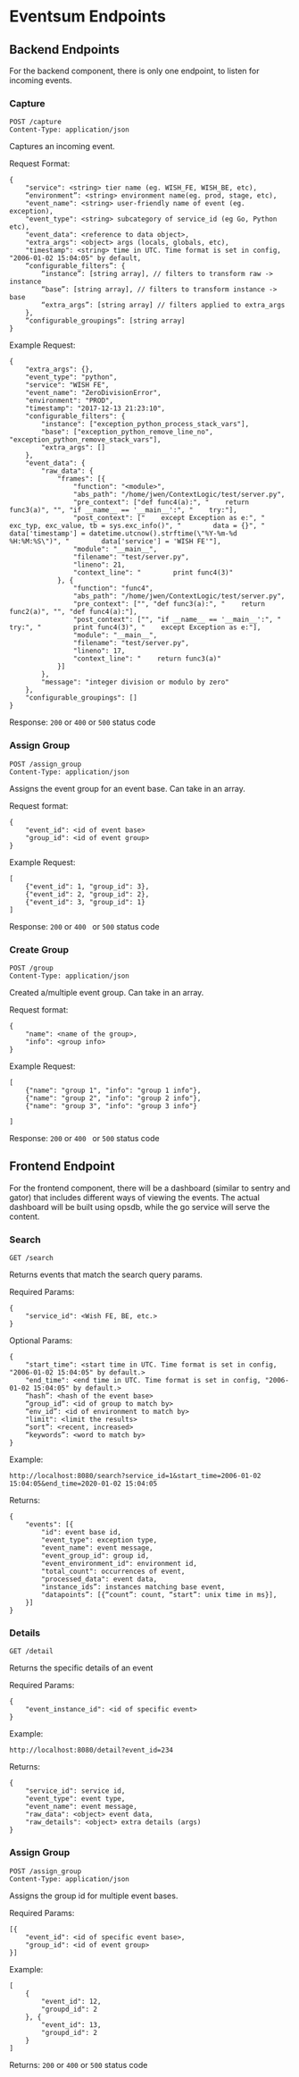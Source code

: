 # Eventsum Endpoints
## Backend Endpoints
For the backend component, there is only one endpoint, to listen for incoming events.

### Capture
```
POST /capture
Content-Type: application/json
```

Captures an incoming event.

Request Format:
```
{
    "service": <string> tier name (eg. WISH_FE, WISH_BE, etc),
    “environment”: <string> environment name(eg. prod, stage, etc),
    "event_name": <string> user-friendly name of event (eg. exception),
    "event_type": <string> subcategory of service_id (eg Go, Python etc),
    "event_data": <reference to data object>,
    "extra_args": <object> args (locals, globals, etc),
    "timestamp": <string> time in UTC. Time format is set in config, "2006-01-02 15:04:05" by default,
    “configurable_filters”: {
        “instance”: [string array], // filters to transform raw -> instance
        “base”: [string array], // filters to transform instance -> base
        “extra_args”: [string array] // filters applied to extra_args
    },
    “configurable_groupings”: [string array]
}

```

Example Request: 

```
{
    "extra_args": {},
    "event_type": "python",
    "service": "WISH FE",
    "event_name": "ZeroDivisionError",
    "environment": "PROD",
    "timestamp": "2017-12-13 21:23:10",
    "configurable_filters": {
        "instance": ["exception_python_process_stack_vars"],
        "base": ["exception_python_remove_line_no", "exception_python_remove_stack_vars"],
        "extra_args": []
    },
    "event_data": {
        "raw_data": {
            "frames": [{
                "function": "<module>",
                "abs_path": "/home/jwen/ContextLogic/test/server.py",
                "pre_context": ["def func4(a):", "    return func3(a)", "", "if __name__ == '__main__':", "    try:"],
                "post_context": ["    except Exception as e:", "        exc_typ, exc_value, tb = sys.exc_info()", "        data = {}", "        data['timestamp'] = datetime.utcnow().strftime(\"%Y-%m-%d %H:%M:%S\")", "        data['service'] = 'WISH FE'"],
                "module": "__main__",
                "filename": "test/server.py",
                "lineno": 21,
                "context_line": "        print func4(3)"
            }, {
                "function": "func4",
                "abs_path": "/home/jwen/ContextLogic/test/server.py",
                "pre_context": ["", "def func3(a):", "    return func2(a)", "", "def func4(a):"],
                "post_context": ["", "if __name__ == '__main__':", "    try:", "        print func4(3)", "    except Exception as e:"],
                "module": "__main__",
                "filename": "test/server.py",
                "lineno": 17,
                "context_line": "    return func3(a)"
            }]
        },
        "message": "integer division or modulo by zero"
    },
    "configurable_groupings": []
}
```

Response: `200` or `400` or `500` status code

### Assign Group
```
POST /assign_group
Content-Type: application/json
```

Assigns the event group for an event base. Can take in an array.

Request format: 
```
{
    "event_id": <id of event base>
    "group_id": <id of event group>
}
``` 

Example Request: 
```
[
    {"event_id": 1, "group_id": 3},
    {"event_id": 2, "group_id": 2},
    {"event_id": 3, "group_id": 1}
]
```

Response: `200` or `400 ` or `500` status code

### Create Group
```
POST /group
Content-Type: application/json
```

Created a/multiple event group. Can take in an array.

Request format:
```
{
    "name": <name of the group>,
    "info": <group info>
}
```

Example Request: 
```
[
    {"name": "group 1", "info": "group 1 info"},
    {"name": "group 2", "info": "group 2 info"},
    {"name": "group 3", "info": "group 3 info"}

]
```

Response: `200` or `400 ` or `500` status code

## Frontend Endpoint
For the frontend component, there will be a dashboard (similar to sentry and gator) that includes different ways of 
viewing the events. The actual dashboard will be built using opsdb, while the go service will serve the content. 

### Search

```
GET /search
```

Returns events that match the search query params.

Required Params:
```
{
    "service_id": <Wish FE, BE, etc.>
}
```

Optional Params:
```
{
    "start_time": <start time in UTC. Time format is set in config, "2006-01-02 15:04:05" by default.>
    "end_time": <end time in UTC. Time format is set in config, "2006-01-02 15:04:05" by default.>
    “hash”: <hash of the event base>
    “group_id”: <id of group to match by>
    “env_id”: <id of environment to match by>
    "limit": <limit the results>
    “sort”: <recent, increased>
    “keywords”: <word to match by>
}
```

Example: 
```
http://localhost:8080/search?service_id=1&start_time=2006-01-02 15:04:05&end_time=2020-01-02 15:04:05
```

Returns:
```
{
    "events": [{
        "id": event base id,
        "event_type": exception type,
        "event_name": event message,
        "event_group_id": group id,
        "event_environment_id": environment id,
        "total_count": occurrences of event,
        "processed_data": event data,
        "instance_ids”: instances matching base event,
        "datapoints”: [{“count”: count, “start”: unix time in ms}],
    }]
}
```

### Details
```
GET /detail
```

Returns the specific details of an event

Required Params:
```
{
    "event_instance_id": <id of specific event>
}
```

Example: 
```
http://localhost:8080/detail?event_id=234
```

Returns:
```
{
    "service_id": service id,
    "event_type": event type,
    "event_name": event message,
    "raw_data": <object> event data,
    "raw_details": <object> extra details (args)
}
```

### Assign Group
```
POST /assign_group
Content-Type: application/json
```

Assigns the group id for multiple event bases. 

Required Params:
```
[{
    "event_id": <id of specific event base>,
    "group_id": <id of event group>
}]
```

Example: 
```
[
    {
        "event_id": 12,
        "groupd_id": 2
    }, {
        "event_id": 13,
        "groupd_id": 2
    }
]
```

Returns: `200` or `400` or `500` status code

